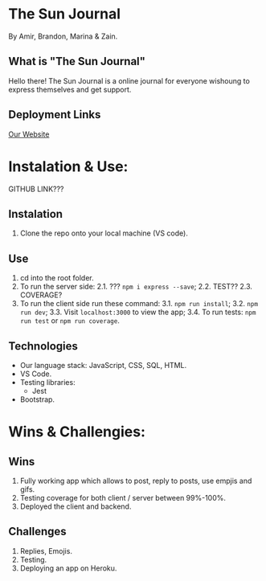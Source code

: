 # The Sun Journal
By Amir, Brandon, Marina & Zain.

## What is "The Sun Journal"
Hello there!
The Sun Journal is a online journal for everyone wishoung to express themselves and get support. 

## Deployment Links
[Our Website](https://TheSunJournal.netlify.app/)

# Instalation & Use: 
GITHUB LINK???

## Instalation
1. Clone the repo onto your local machine (VS code).

## Use
1. cd into the root folder.
2. To run the server side:
  2.1. ??? `npm i express --save`;
  2.2. TEST??
  2.3. COVERAGE? 
3. To run the client side run these command:
  3.1. `npm run install`;
  3.2. `npm run dev`;
  3.3. Visit `localhost:3000` to view the app;
  3.4. To run tests: `npm run test` or `npm run coverage`.

## Technologies
- Our language stack: JavaScript, CSS, SQL, HTML. 
- VS Code. 
- Testing libraries:
  - Jest
- Bootstrap. 

# Wins & Challengies: 
## Wins
1. Fully working app which allows to post, reply to posts, use empjis and gifs.
4. Testing coverage for both client / server between 99%-100%.
5. Deployed the client and backend.

## Challenges
1. Replies, Emojis.
2. Testing. 
2. Deploying an app on Heroku.
